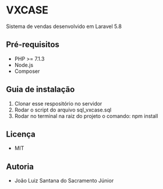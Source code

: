 # VXCASE
Sistema de vendas desenvolvido em Laravel 5.8

## Pré-requisitos
- PHP >= 7.1.3
- Node.js
- Composer

## Guia de instalação
1. Clonar esse respositório no servidor
2. Rodar o script do arquivo sql_vxcase.sql
3. Rodar no terminal na raiz do projeto o comando: npm install

## Licença
- MIT

## Autoria
- João Luiz Santana do Sacramento Júnior